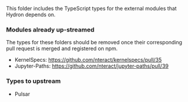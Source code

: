 This folder includes the TypeScript types for the external modules that Hydron depends on.

### Modules already up-streamed

The types for these folders should be removed once their corresponding pull request is merged and registered on npm.

- KernelSpecs: https://github.com/nteract/kernelspecs/pull/35
- Jupyter-Paths: https://github.com/nteract/jupyter-paths/pull/39

### Types to upstream

- Pulsar

